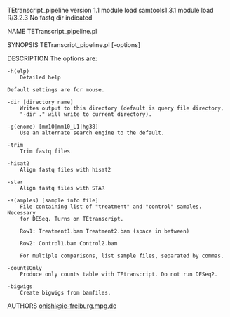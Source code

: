 TEtranscript_pipeline version 1.1
module load samtools1.3.1
module load R/3.2.3
No fastq dir indicated

NAME
    TETranscript_pipeline.pl

SYNOPSIS
      TETranscript_pipeline.pl [-options] <fastq dir>

DESCRIPTION
    The options are:

    -h(elp)
        Detailed help

    Default settings are for mouse.

    -dir [directory name]
        Writes output to this directory (default is query file directory,
        "-dir ." will write to current directory).

    -g(enome) [mm10|mm10_L1|hg38]
        Use an alternate search engine to the default.

    -trim
        Trim fastq files

    -hisat2
        Align fastq files with hisat2

    -star
        Align fastq files with STAR

    -s(amples) [sample info file]
        File containing list of "treatment" and "control" samples. Necessary
        for DESeq. Turns on TEtranscript.

        Row1: Treatment1.bam Treatment2.bam (space in between)

        Row2: Control1.bam Control2.bam

        For multiple comparisons, list sample files, separated by commas.

    -countsOnly
        Produce only counts table with TEtranscript. Do not run DESeq2.

    -bigwigs
        Create bigwigs from bamfiles.

AUTHORS
    <onishi@ie-freiburg.mpg.de>

